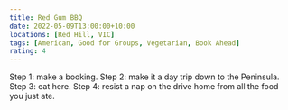 ```yaml
---
title: Red Gum BBQ
date: 2022-05-09T13:00:00+10:00
locations: [Red Hill, VIC]
tags: [American, Good for Groups, Vegetarian, Book Ahead]
rating: 4
---
```


Step 1: make a booking. Step 2: make it a day trip down to the Peninsula. Step 3: eat here. Step 4: resist a nap on the drive home from all the food you just ate.